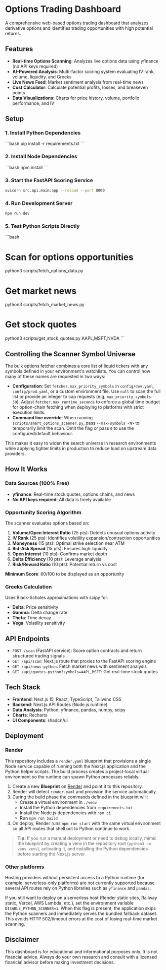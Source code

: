 # Options Trading Dashboard

A comprehensive web-based options trading dashboard that analyzes derivative options and identifies trading opportunities with high potential returns.

## Features

- **Real-time Options Scanning**: Analyzes live options data using yfinance (no API keys required)
- **AI-Powered Analysis**: Multi-factor scoring system evaluating IV rank, volume, liquidity, and Greeks
- **Live News Feed**: Market sentiment analysis from real-time news
- **Cost Calculator**: Calculate potential profits, losses, and breakeven points
- **Data Visualizations**: Charts for price history, volume, portfolio performance, and IV

## Setup

### 1. Install Python Dependencies

\`\`\`bash
pip install -r requirements.txt
\`\`\`

### 2. Install Node Dependencies

\`\`\`bash
npm install
\`\`\`

### 3. Start the FastAPI Scoring Service

```bash
uvicorn src.api.main:app --reload --port 8000
```

### 4. Run Development Server

```bash
npm run dev
```

### 5. Test Python Scripts Directly

\`\`\`bash
# Scan for options opportunities
python3 scripts/fetch_options_data.py

# Get market news
python3 scripts/fetch_market_news.py

# Get stock quotes
python3 scripts/get_stock_quotes.py AAPL,MSFT,NVDA
\`\`\`

## Controlling the Scanner Symbol Universe

The bulk options fetcher combines a core list of liquid tickers with any symbols defined in your environment's watchlists. You can control how many of these names are requested in two ways:

- **Configuration**: Set `fetcher.max_priority_symbols` in `config/dev.yaml`, `config/prod.yaml`, or a custom environment file. Use `null` to scan the full list or provide an integer to cap requests (e.g. `max_priority_symbols: 50`). Adjust `fetcher.max_runtime_seconds` to enforce a global time budget for option-chain fetching when deploying to platforms with strict execution limits.
- **Command line override**: When running `scripts/smart_options_scanner.py`, pass `--max-symbols <N>` to temporarily limit the scan. Omit the flag or pass `0` to use the configured/default behaviour.

This makes it easy to widen the search universe in research environments while applying tighter limits in production to reduce load on upstream data providers.

## How It Works

### Data Sources (100% Free)

- **yfinance**: Real-time stock quotes, options chains, and news
- **No API keys required**: All data is freely available

### Opportunity Scoring Algorithm

The scanner evaluates options based on:

1. **Volume/Open Interest Ratio** (25 pts): Detects unusual options activity
2. **IV Rank** (25 pts): Identifies volatility expansion/contraction opportunities
3. **Moneyness** (15 pts): Optimal strike selection near ATM
4. **Bid-Ask Spread** (15 pts): Ensures high liquidity
5. **Open Interest** (10 pts): Confirms market depth
6. **Delta Efficiency** (10 pts): Leverage analysis
7. **Risk/Reward Ratio** (10 pts): Potential return vs cost

**Minimum Score**: 60/100 to be displayed as an opportunity

### Greeks Calculation

Uses Black-Scholes approximations with scipy for:
- **Delta**: Price sensitivity
- **Gamma**: Delta change rate
- **Theta**: Time decay
- **Vega**: Volatility sensitivity

## API Endpoints

- `POST /scan` (FastAPI service): Score option contracts and return structured trading signals
- `GET /api/scan`: Next.js route that proxies to the FastAPI scoring engine
- `GET /api/news-python`: Fetch market news with sentiment analysis
- `GET /api/quotes-python?symbols=AAPL,MSFT`: Get real-time stock quotes

## Tech Stack

- **Frontend**: Next.js 15, React, TypeScript, Tailwind CSS
- **Backend**: Next.js API Routes (Node.js runtime)
- **Data Analysis**: Python, yfinance, pandas, numpy, scipy
- **Charts**: Recharts
- **UI Components**: shadcn/ui

## Deployment

### Render

This repository includes a `render.yaml` blueprint that provisions a single Node
service capable of running both the Next.js application and the Python helper
scripts. The build process creates a project-local virtual environment so the
runtime can spawn Python processes reliably.

1. Create a new **Blueprint** on [Render](https://render.com) and point it to
   this repository.
2. Render will detect `render.yaml` and provision the service automatically.
3. During the build phase the commands defined in the blueprint will:
   - Create a virtual environment in `./venv`
   - Install the Python dependencies from `requirements.txt`
   - Install the Node.js dependencies with `npm ci`
   - Run `npm run build`
4. On deploy, Render runs `npm run start` with the same virtual environment so
   all API routes that shell out to Python continue to work.

> **Tip:** If you run a manual deployment or need to debug locally, mimic the
> blueprint by creating a venv in the repository root (`python3 -m venv venv`),
> activating it, and installing the Python dependencies before starting the
> Next.js server.

### Other platforms

Hosting providers without persistent access to a Python runtime (for example,
serverless-only platforms) are not currently supported because several API
routes rely on Python libraries such as `yfinance` and `pandas`.

If you still want to deploy on a serverless host (Render static sites, Railway
static, Vercel, AWS Lambda, etc.), set the environment variable
`DISABLE_PYTHON_SCANNER=1`. When this flag is present, the application skips the
Python scanners and immediately serves the bundled fallback dataset. This avoids
HTTP 502/timeout errors at the cost of losing real-time market scanning.

## Disclaimer

This dashboard is for educational and informational purposes only. It is not financial advice. Always do your own research and consult with a licensed financial advisor before making investment decisions.
